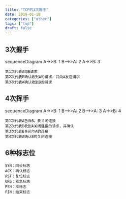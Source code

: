 ```yaml
---
title: "TCP的3次握手"
date: 2019-01-18
categories: ["other"]
tags: ["tvp"]
draft: false 
---
```

## 3次握手
<div class="mermaid">
sequenceDiagram
A->>B: 1
B-->>A: 2
A->>B: 3
</div>

```
第1次代表A向B请求
第2次代表B确认收到A的请求，并向A发送请求
第3次代表A确认收到B的请求
```
## 4次挥手
<div class="mermaid">
sequenceDiagram
A->>B: 1
B-->>A: 2
B-->>A: 3
A->>B: 4
</div>

```
第1次代表A告诉B，要关闭连接
第2次代表B收到A关闭连接的请求，并确认
第3次代表B关闭与A的连接
第4次代表A确认B的关闭连接
```
## 6种标志位
```
SYN：同步标志
ACK：确认标志
RST：复位标志
URG：紧急标志
PSH：推标志
FIN：结束标志
```
